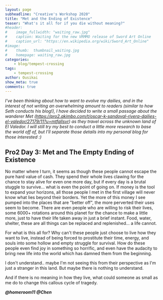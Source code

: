 ```yaml
---
layout: page
subheadline: "Creative's Workshop 2020"
title: "Met and the Ending of Existence"
teaser: "What's it all for if you die without meaning?"
#header:
#    image_fullwidth: "waiting_raw.jpg"
#    caption: Waiting for the new VRMMO release of Sword Art Online
#    caption_url: "https://en.wikipedia.org/wiki/Sword_Art_Online"
#image:
#    thumb:  thumbnail_waiting.jpg
#    homepage: waiting_raw.jpg
categories:
    - blog/tempest-crossing
tags:
    - tempest-crossing 
author: Ousikai
show_meta: true
comments: true
---
```

*I've been thinking about how to want to evolve my dailies, and in the interest of not writing an overwhelming amount to readers (similar to how Seth conducts his blog!), I have decided to write a small passage about the wanderer Met (https://pro2.akimbo.com/t/oscar-k-sandoval-rivera-dailies-el-valedor/27179/11?u=mtfallsvr)  as they travel across the unknown land of El Valedor. I will still try my best to conduct a little more research to base the world off of, but I'll separate those details into my personal blog for those interested :)* 

## Pro2 Day 3: Met and The Empty Ending of Existence
No matter where I turn, it seems as though these people cannot escape the pure hard value of cash. They spend their whole lives clawing for the chance to stay alive for even one more day, but if every day is a brutal stuggle to survive... what is even the point of going on. 
If money is the tool to expand your horizons, all those people I met in the first village will never know what lies beyond their borders. Yet the more of this money I see pumped into the places that are "better off", the more perverted their uses seem to become. There are even people who are willing to risk their lives, some 6000+ rotations around this planet for the chance to make a little more, just to have their life taken away in just a brief instant. Food, water, shelter, these are all things can be replaced and replenished... a life cannot. 

For what is this all for? Why can't these people just choose to live how they want to live, instead of being forced to prostitute their time, energy, and souls into some hollow and empty struggle for survival. How do these people even find joy in something so horrific, and even have the audacity to bring new life into the world which has damned them from the beginning.

I don't understand.. maybe I'm not seeing this from their perspective as I'm just a stranger in this land. But maybe there is nothing to understand.

And if there is no meaning in how they live, what could someone as small as me do to change this callous cycle of tragedy. 

***@homeroom11 @Chen***